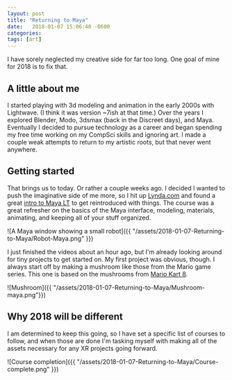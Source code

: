 ```yaml
---
layout: post
title: "Returning to Maya"
date:   2018-01-07 15:06:40 -0600
categories: 
tags: [art]
---
```


I have sorely neglected my creative side for far too long. One goal of mine for 2018 is to fix that.

## A little about me

I started playing with 3d modeling and animation in the early 2000s with Lightwave. (I think it was version ~7ish at that time.) Over the years I explored Blender, Modo, 3dsmax (back in the Discreet days), and Maya. Eventually I decided to pursue technology as a career and began spending my free time working on my CompSci skills and ignoring art. I made a couple weak attempts to return to my artistic roots, but that never went anywhere.

## Getting started

That brings us to today. Or rather a couple weeks ago. I decided I wanted to push the imaginative side of me more, so I hit up [Lynda.com](http://lynda.com) and found a great [intro to Maya LT](https://www.lynda.com/Maya-tutorials/Up-Running-Maya-LT/408407-2.html) to get reintroduced with things. The course was a great refresher on the basics of the Maya interface, modeling, materials, animating, and keeping all of your stuff organized.

![A Maya window showing a small robot]({{ "/assets/2018-01-07-Returning-to-Maya/Robot-Maya.png" }})

I just finished the videos about an hour ago, but I'm already looking around for tiny projects to get started on. My first project was obvious, though. I always start off by making a mushroom like those from the Mario game series. This one is based on the mushrooms from [Mario Kart 8](https://www.mariowiki.com/File:MushroomMarioKart8.png).

![Mushroom]({{ "/assets/2018-01-07-Returning-to-Maya/Mushroom-maya.png"}})

## Why 2018 will be different

I am determined to keep this going, so I have set a specific list of courses to follow, and when those are done I'm tasking myself with making all of the assets necessary for any XR projects going forward.

![Course completion]({{ "/assets/2018-01-07-Returning-to-Maya/Course-complete.png" }})
